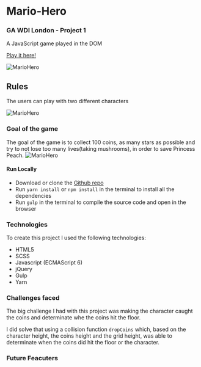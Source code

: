 # Mario-Hero

### GA WDI London - Project 1

A JavaScript game played in the DOM

[Play it here!](https://mario-hero-app.herokuapp.com/ "Here!")

![MarioHero](https://user-images.githubusercontent.com/20437891/32728473-68e2c1b4-c878-11e7-83a4-8543b8768335.png)

## Rules
The users can play with two different characters

![MarioHero](https://user-images.githubusercontent.com/20437891/32728478-713d8dbc-c878-11e7-8e54-4c0fd5e92486.png)

### Goal of the game

The goal of the game is to collect 100 coins, as many stars as possible and try to not lose too many lives(taking mushrooms), in order to save Princess Peach.
![MarioHero](https://user-images.githubusercontent.com/20437891/32728484-76c03cbc-c878-11e7-9642-a7917264777f.png)

#### Run Locally

- Download or clone the [Github repo](https;//github.com/Gio85/WDI-project1)
- Run `yarn install` or `npm install` in the terminal to install all the dependencies
- Run `gulp` in the terminal to compile the source code and open in the browser

### Technologies

To create this project I used the following technologies:

- HTML5
- SCSS
- Javascript (ECMAScript 6)
- jQuery
- Gulp
- Yarn

### Challenges faced
The big challenge I had with this project was making the character caught the coins and determinate whe the coins hit the floor.

I did solve that using a collision function `dropCoins` which, based on the character height, the coins height and the grid height, was able to determinate when the coins did hit the floor or the character.

### Future Feacuters

